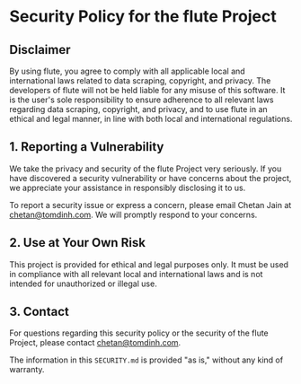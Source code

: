 # Security Policy for the flute Project

## Disclaimer

By using flute, you agree to comply with all applicable local and international laws related to data scraping, copyright, and privacy. The developers of flute will not be held liable for any misuse of this software. It is the user's sole responsibility to ensure adherence to all relevant laws regarding data scraping, copyright, and privacy, and to use flute in an ethical and legal manner, in line with both local and international regulations.

## 1. Reporting a Vulnerability

We take the privacy and security of the flute Project very seriously. If you have discovered a security vulnerability or have concerns about the project, we appreciate your assistance in responsibly disclosing it to us.

To report a security issue or express a concern, please email Chetan Jain at [chetan@tomdinh.com](mailto:chetan@tomdinh.com). We will promptly respond to your concerns.

## 2. Use at Your Own Risk

This project is provided for ethical and legal purposes only. It must be used in compliance with all relevant local and international laws and is not intended for unauthorized or illegal use.

## 3. Contact

For questions regarding this security policy or the security of the flute Project, please contact [chetan@tomdinh.com](mailto:chetan@tomdinh.com).

The information in this `SECURITY.md` is provided "as is," without any kind of warranty.